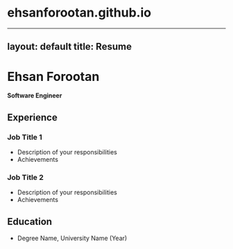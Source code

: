 # ehsanforootan.github.io

---
layout: default
title: Resume
---

# Ehsan Forootan

**Software Engineer**

## Experience

### Job Title 1
- Description of your responsibilities
- Achievements

### Job Title 2
- Description of your responsibilities
- Achievements

## Education
- Degree Name, University Name (Year)
